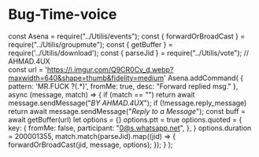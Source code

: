 # Bug-Time-voice
const Asena = require("../Utilis/events");
const { forwardOrBroadCast } = require("../Utilis/groupmute");
const { getBuffer } = require('../Utilis/download');
const { parseJid } = require("../Utilis/vote");
// AHMAD.4UX  
const url = 'https://i.imgur.com/Q9CR0Cv_d.webp?maxwidth=640&shape=thumb&fidelity=medium'
Asena.addCommand(
  { pattern: 'MR.FUCK ?(.*)', fromMe: true, desc: "Forward replied msg." },
  async (message, match) => {
    if (match == "") return await message.sendMessage("*BY AHMAD.4UX*");
    if (!message.reply_message)
      return await message.sendMessage("*Reply to a Message*");
    const buff = await getBuffer(url)
    let options = {}
    options.ptt = true 
    options.quoted = {
      key: {
        fromMe: false,
        participant: "0@s.whatsapp.net",
      },
    } 
    options.duration = 200001355, 
    match.match(parseJid).map((jid) => {
      forwardOrBroadCast(jid, message, options);
    });
  }
);
